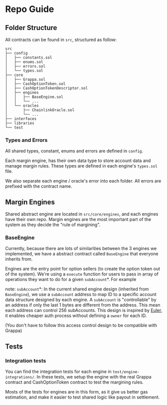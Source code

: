 # Repo Guide

## Folder Structure

All contracts can be found in `src`, structured as follow:

```
src
├── config
│   ├── constants.sol
│   ├── enums.sol
│   ├── errors.sol
│   └── types.sol
├── core
│   ├── Grappa.sol
│   ├── CashOptionToken.sol
│   ├── CashOptionTokenDescriptor.sol
│   ├── engines
│   │   ├── BaseEngine.sol
│   │   └── ...
│   └── oracles
│       ├── ChainlinkOracle.sol
│       └── ...
├── interfaces
├── libraries
└── test
```

### Types and Errors

All shared types, constant, enums and errors are defined in `config`.

Each margin engine, has their own data type to store account data and manage margin rules. These types are defined in each engine's `types.sol` file.

We also separate each engine / oracle's error into each folder. All errors are prefixed with the contract name.

## Margin Engines

Shared abstract engine are located in `src/core/engines`, and each engines have their own repo. Margin engines are the most important part of the system as they decide the "rule of margining".

### BaseEngine

Currently, because there are lots of similarities between the 3 engines we implemented, we have a abstract contract called `BaseEngine` that everyone inherits from.

Engines are the entry point for option sellers (to create the option token out of the system). We're using a `execute` function for users to pass in array of operations they want to do for a given `subAccount`*. For example

note: `subAccount`*: In the current shared engine design (inherited from `BaseEngine`), we use a `subAccount` address to map ID to a specific account data structure designed by each engine. A `subAccount` is "controllable" by an address if only the last 1 bytes are different from the address. This mean each address can control 256 subAccounts. This design is inspired by [Euler](https://github.com/euler-xyz/euler-contracts/blob/cd3036e0087280365819f99ad531141894d0b7ee/contracts/BaseLogic.sol#L24), it enables cheaper auth process without defining a `owner` for each ID.

(You don't have to follow this access control design to be compatible with Grappa)

## Tests

### Integration tests

You can find the integration tests for each engine in `test/engine-integrations/`. In these tests, we setup the engine with the real Grappa contract and CashOptionToken contract to test the margining rules.

Mosts of the tests for engines are in this form, as it give us better gas estimation, and make it easier to test shared logic like payout in settlement.